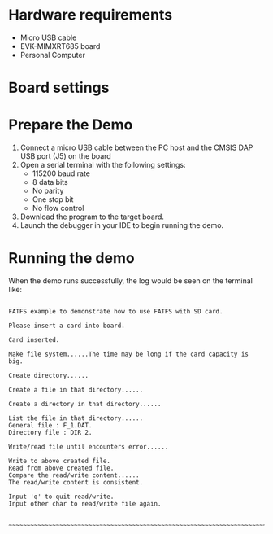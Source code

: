 Hardware requirements
=====================
- Micro USB cable
- EVK-MIMXRT685 board
- Personal Computer

Board settings
============

Prepare the Demo
===============
1.  Connect a micro USB cable between the PC host and the CMSIS DAP USB port (J5) on the board
2.  Open a serial terminal with the following settings:
    - 115200 baud rate
    - 8 data bits
    - No parity
    - One stop bit
    - No flow control
3.  Download the program to the target board.
4.  Launch the debugger in your IDE to begin running the demo.

Running the demo
===============
When the demo runs successfully, the log would be seen on the terminal like:

~~~~~~~~~~~~~~~~~~~~~~~~~~~~~~~~~~~~~~~~~~~~~~~~~~~~~~~~~~~~~~~~~~~~~~~~~~~~~~~~~~~

FATFS example to demonstrate how to use FATFS with SD card.

Please insert a card into board.

Card inserted.

Make file system......The time may be long if the card capacity is big.

Create directory......

Create a file in that directory......

Create a directory in that directory......

List the file in that directory......
General file : F_1.DAT.
Directory file : DIR_2.

Write/read file until encounters error......

Write to above created file.
Read from above created file.
Compare the read/write content......
The read/write content is consistent.

Input 'q' to quit read/write.
Input other char to read/write file again.

​~~~~~~~~~~~~~~~~~~~~~~~~~~~~~~~~~~~~~~~~~~~~~~~~~~~~~~~~~~~~~~~~~~~~~~~~~~~~~~~~~~~~~

~~~~~~~~~~~~~~~~~~~~~~~~~~~~~~~~~~~~~~~~~~~~~~~~~~~~~~~~~~~~~~~~~~~~~~~~~~~~~~~~~~~